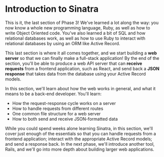 # Introduction to Sinatra

This is it, the last section of Phase 3! We've learned a lot along the way: you
now know a whole new programming language, Ruby, as well as how to write Object
Oriented code. You've also learned a bit of SQL and how relational databases
work, as well as how to use Ruby to interact with relational databases by using
an ORM like Active Record.

This last section is where it all comes together, and we start building a **web
server** so that we can finally make a full-stack application! By the end of the
section, you'll be able to produce a web API server that can **receive
requests** from a frontend application, such as React, and send back a **JSON
response** that takes data from the database using your Active Record models.

In this section, we'll learn about how the web works in general, and what it
means to be a back-end developer. You'll learn:

- How the request-response cycle works on a server
- How to handle requests from different routes
- One common file structure for a web server
- How to both send and receive JSON-formatted data

While you could spend weeks alone learning Sinatra, in this section, we'll cover
just enough of the essentials so that you can handle requests from a frontend
application; interact with the appropriate Active Record models; and send a
response back. In the next phase, we'll introduce another tool, Rails, and we'll
go into more depth about building larger web applications.
